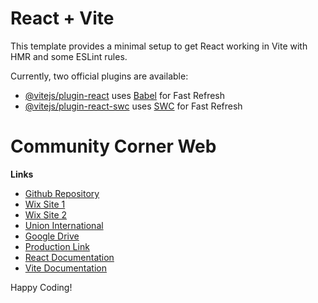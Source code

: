 # React + Vite

This template provides a minimal setup to get React working in Vite with HMR and some ESLint rules.

Currently, two official plugins are available:

- [@vitejs/plugin-react](https://github.com/vitejs/vite-plugin-react/blob/main/packages/plugin-react/README.md) uses [Babel](https://babeljs.io/) for Fast Refresh
- [@vitejs/plugin-react-swc](https://github.com/vitejs/vite-plugin-react-swc) uses [SWC](https://swc.rs/) for Fast Refresh



# Community Corner Web

**Links**
- [Github Repository](https://github.com/drPod/Community-Corner)
- [Wix Site 1](https://jordanmdavis1204.wixsite.com/explicably-inexplica)
- [Wix Site 2](https://businesschronicle.wixsite.com/communitychronicle)
- [Union International](https://theunioninternational.com/)
- [Google Drive](https://drive.google.com/drive/folders/1pYGtkFXkisQxb5doSx2mTX96_1SwoW-O?usp=sharing)
- [Production Link](https://community-corner-web.vercel.app)
- [React Documentation](https://react.dev)
- [Vite Documentation](https://vitejs.dev)

Happy Coding!